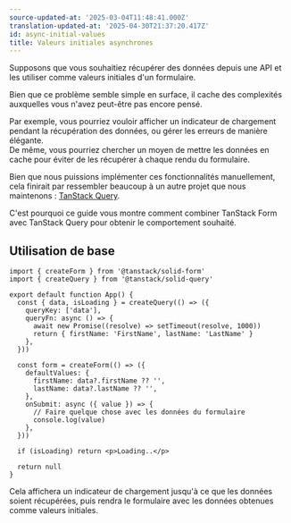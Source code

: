 ```yaml
---
source-updated-at: '2025-03-04T11:48:41.000Z'
translation-updated-at: '2025-04-30T21:37:20.417Z'
id: async-initial-values
title: Valeurs initiales asynchrones
---
```


Supposons que vous souhaitiez récupérer des données depuis une API et les utiliser comme valeurs initiales d'un formulaire.

Bien que ce problème semble simple en surface, il cache des complexités auxquelles vous n'avez peut-être pas encore pensé.

Par exemple, vous pourriez vouloir afficher un indicateur de chargement pendant la récupération des données, ou gérer les erreurs de manière élégante.  
De même, vous pourriez chercher un moyen de mettre les données en cache pour éviter de les récupérer à chaque rendu du formulaire.

Bien que nous puissions implémenter ces fonctionnalités manuellement, cela finirait par ressembler beaucoup à un autre projet que nous maintenons : [TanStack Query](https://tanstack.com/query).

C'est pourquoi ce guide vous montre comment combiner TanStack Form avec TanStack Query pour obtenir le comportement souhaité.

## Utilisation de base

```tsx
import { createForm } from '@tanstack/solid-form'
import { createQuery } from '@tanstack/solid-query'

export default function App() {
  const { data, isLoading } = createQuery(() => ({
    queryKey: ['data'],
    queryFn: async () => {
      await new Promise((resolve) => setTimeout(resolve, 1000))
      return { firstName: 'FirstName', lastName: 'LastName' }
    },
  }))

  const form = createForm(() => ({
    defaultValues: {
      firstName: data?.firstName ?? '',
      lastName: data?.lastName ?? '',
    },
    onSubmit: async ({ value }) => {
      // Faire quelque chose avec les données du formulaire
      console.log(value)
    },
  }))

  if (isLoading) return <p>Loading..</p>

  return null
}
```

Cela affichera un indicateur de chargement jusqu'à ce que les données soient récupérées, puis rendra le formulaire avec les données obtenues comme valeurs initiales.
